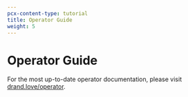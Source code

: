 ```yaml
---
pcx-content-type: tutorial
title: Operator Guide
weight: 5
---
```


# Operator Guide

For the most up-to-date operator documentation, please visit [drand.love/operator](https://drand.love/operator/).
